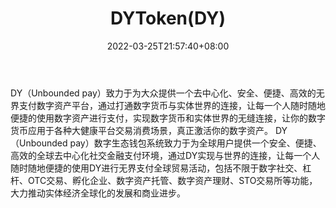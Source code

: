 ﻿---
weight: 
title: "DYToken(DY)"
description: "DY（Unbounded pay）致力于为大众提供一个去中心化、安全、便捷、高效的无界支付数字资产平台，通过打通数字货币与实体世界的连接，让每一个人随时随地便捷的使用数字资产进行支付..."
date: 2022-03-25T21:57:40+08:00
lastmod: 2022-03-25T16:45:40+08:00
draft: false
authors: ["Metabd"]
featuredImage: "dytokendy.webp"
link: ""
tags: ["数字代币","DYToken(DY)"]
categories: ["navigation"]
navigation: ["数字代币"]
lightgallery: true
toc: true
pinned: false
recommend: false
recommend1: false
---
DY（Unbounded pay）致力于为大众提供一个去中心化、安全、便捷、高效的无界支付数字资产平台，通过打通数字货币与实体世界的连接，让每一个人随时随地便捷的使用数字资产进行支付，实现数字货币和实体世界的无缝连接，让你的数字货币应用于各种大健康平台交易消费场景，真正激活你的数字资产。
DY（Unbounded pay）数字生态钱包系统致力于为全球用户提供一个安全、便捷、高效的全球去中心化社交金融支付环境，通过DY实现与世界的连接，让每一个人随时随地便捷的使用DY进行无界支付全球贸易活动，包括不限于数字社交、杠杆、OTC交易、孵化企业、数字资产托管、数字资产理财、STO交易所等功能，大力推动实体经济全球化的发展和商业进步。
